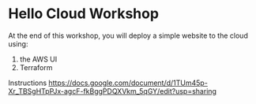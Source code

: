 # Hello Cloud Workshop

At the end of this workshop, you will deploy a simple website to the cloud using:

1. the AWS UI
2. Terraform

Instructions https://docs.google.com/document/d/1TUm45p-Xr_TBSgHTpPJx-agcF-fkBggPDQXVkm_5qGY/edit?usp=sharing
